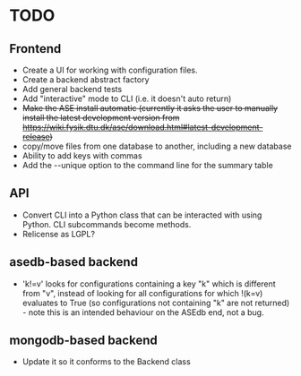 # TODO

## Frontend

* Create a UI for working with configuration files.
* Create a backend abstract factory
* Add general backend tests
* Add "interactive" mode to CLI (i.e. it doesn't auto return)
* <del>Make the ASE install automatic (currently it asks the user to manually
  install the latest development version from
  https://wiki.fysik.dtu.dk/ase/download.html#latest-development-release)</del>
* copy/move files from one database to another, including a new database
* Ability to add keys with commas
* Add the --unique option to the command line for the summary table

## API

* Convert CLI into a Python class that can be interacted with using Python.
  CLI subcommands become methods.
* Relicense as LGPL?

## asedb-based backend

* 'k!=v' looks for configurations containing a key "k" which is different
  from "v", instead of looking for all configurations for which !(k=v)
  evaluates to True (so configurations not containing "k" are not returned) -
  note this is an intended behaviour on the ASEdb end, not a bug.

## mongodb-based backend

* Update it so it conforms to the Backend class
